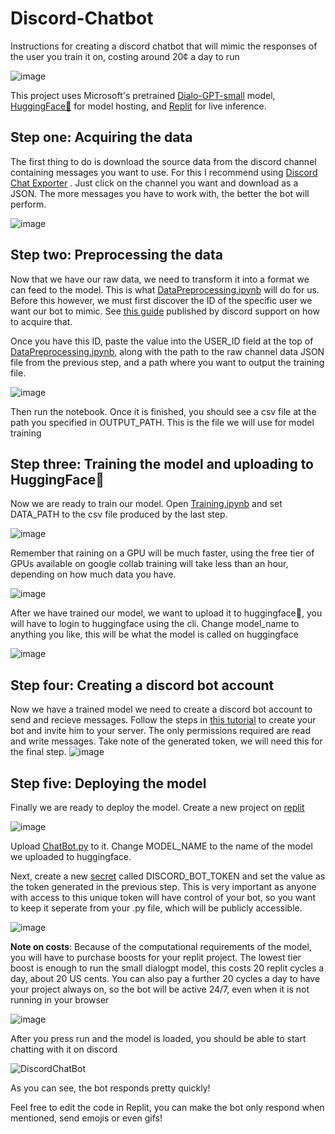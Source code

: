 # Discord-Chatbot
Instructions for creating a discord chatbot that will mimic the responses of the user you train it on, costing around 20¢ a day to run

![image](https://github.com/Jb-2k/Discord-Chatbot/assets/91644188/e71972ec-cba9-4fd3-b8d3-d07d01e107e4)


This project uses Microsoft's pretrained [Dialo-GPT-small](https://www.microsoft.com/en-us/research/project/large-scale-pretraining-for-response-generation/) model, [HuggingFace🤗](https://huggingface.co/) for model hosting, and [Replit](https://replit.com/~) for live inference.


## Step one: Acquiring the data
The first thing to do is download the source data from the discord channel containing messages you want to use. For this I recommend using [Discord Chat Exporter](https://github.com/Tyrrrz/DiscordChatExporter) . Just click on the channel you want and download as a JSON. The more messages you have to work with, the better the bot will perform.

![image](https://github.com/Jb-2k/Discord-Chatbot/assets/91644188/fe23b0bb-3dfe-4621-a9e1-f97e6bd5c86e)

## Step two: Preprocessing the data
Now that we have our raw data, we need to transform it into a format we can feed to the model. This is what [DataPreprocessing.ipynb](https://github.com/Jb-2k/Discord-Chatbot/blob/dev/DataPreprocessing.ipynb) will do for us.
Before this however, we must first discover the ID of the specific user we want our bot to mimic. See [this guide](https://support.discord.com/hc/en-us/articles/206346498-Where-can-I-find-my-User-Server-Message-ID-) published by discord support on how to acquire that. 

Once you have this ID, paste the value into the USER_ID field at the top of [DataPreprocessing.ipynb](https://github.com/Jb-2k/Discord-Chatbot/blob/dev/DataPreprocessing.ipynb), along with the path to the raw channel data JSON file from the previous step, and a path where you want to output the training file.

![image](https://github.com/Jb-2k/Discord-Chatbot/assets/91644188/0d49d1b9-dbde-402b-aa8f-f44a84f28a64)


Then run the notebook. Once it is finished, you should see a csv file at the path you specified in OUTPUT_PATH. This is the file we will use for model training

## Step three: Training the model and uploading to HuggingFace🤗
Now we are ready to train our model. Open [Training.ipynb](https://github.com/Jb-2k/Discord-Chatbot/blob/dev/Training.ipynb) and set DATA_PATH to the csv file produced by the last step. 

![image](https://github.com/Jb-2k/Discord-Chatbot/assets/91644188/8e29659f-ae94-46a4-aaf3-bc791789f7f3)

Remember that raining on a GPU will be much faster, using the free tier of GPUs available on google collab training will take less than an hour, depending on how much data you have.

![image](https://github.com/Jb-2k/Discord-Chatbot/assets/91644188/1dc62539-e5e0-4fa6-8873-4c2811855042)

After we have trained our model, we want to upload it to huggingface🤗, you will have to login to huggingface using the cli. Change model_name to anything you like, this will be what the model is called on huggingface 

![image](https://github.com/Jb-2k/Discord-Chatbot/assets/91644188/9a627132-a373-4e0b-a056-85c393097301)



## Step four: Creating a discord bot account
Now we have a trained model we need to create a discord bot account to send and recieve messages. Follow the steps in [this tutorial](https://discordpy.readthedocs.io/en/stable/discord.html) to create your bot and invite him to your server. The only permissions required are read and write messages. Take note of the generated token, we will need this for the final step.
![image](https://github.com/Jb-2k/Discord-Chatbot/assets/91644188/1ac7b2cb-4d73-4712-86b3-c0b0a04f17a1)



## Step five: Deploying the model
Finally we are ready to deploy the model. Create a new project on [replit](https://replit.com/~)

![image](https://github.com/Jb-2k/Discord-Chatbot/assets/91644188/6b6ee5d3-0f43-41ed-b139-a0af40085b06)

Upload [ChatBot.py](https://github.com/Jb-2k/Discord-Chatbot/blob/dev/ChatBot.py) to it. Change MODEL_NAME to the name of the model we uploaded to huggingface.

Next, create a new [secret](https://docs.replit.com/programming-ide/workspace-features/secrets) called DISCORD_BOT_TOKEN and set the value as the token generated in the previous step. This is very important as anyone with access to this unique token will have control of your bot, so you want to keep it seperate from your .py file, which will be publicly accessible.

![image](https://github.com/Jb-2k/Discord-Chatbot/assets/91644188/d0a31e9c-1e7a-49b7-a225-3c722d2f69c8)


**Note on costs**: Because of the computational requirements of the model, you will have to purchase boosts for your replit project. The lowest tier boost is enough to run the small dialogpt model, this costs 20 replit cycles a day, about 20 US cents. You can also pay a further 20 cycles a day to have your project always on, so the bot will be active 24/7, even when it is not running in your browser

![image](https://github.com/Jb-2k/Discord-Chatbot/assets/91644188/a6104ba1-4ffd-4efd-8a3b-20b9ee37c555)

After you press run and the model is loaded, you should be able to start chatting with it on discord

![DiscordChatBot](https://github.com/Jb-2k/Discord-Chatbot/assets/91644188/c741c547-bb1d-437d-8d02-e5f0c3870e77)

As you can see, the bot responds pretty quickly!

Feel free to edit the code in Replit, you can make the bot only respond when mentioned, send emojis or even gifs!

